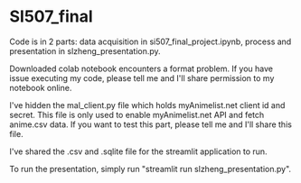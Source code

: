 # SI507_final

Code is in 2 parts: data acquisition in si507_final_project.ipynb, process and presentation in slzheng_presentation.py.

Downloaded colab notebook encounters a format problem. If you have issue executing my code, please tell me and I'll share permission to my notebook online.

I've hidden the mal_client.py file which holds myAnimelist.net client id and secret. This file is only used to enable myAnimelist.net API and fetch anime.csv data. If you want to test this part, please tell me and I'll share this file.

I've shared the .csv and .sqlite file for the streamlit application to run.

To run the presentation, simply run "streamlit run slzheng_presentation.py".

